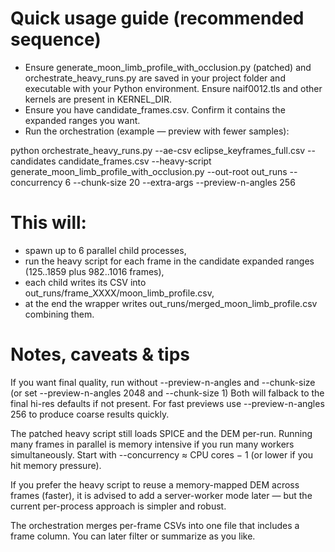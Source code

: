 Quick usage guide (recommended sequence)
========================================

- Ensure generate_moon_limb_profile_with_occlusion.py (patched) and orchestrate_heavy_runs.py are saved in your project folder and executable with your Python environment. Ensure naif0012.tls and other kernels are present in KERNEL_DIR.
- Ensure you have candidate_frames.csv. Confirm it contains the expanded ranges you want.
- Run the orchestration (example — preview with fewer samples):

python orchestrate_heavy_runs.py --ae-csv eclipse_keyframes_full.csv --candidates candidate_frames.csv --heavy-script generate_moon_limb_profile_with_occlusion.py --out-root out_runs --concurrency 6 --chunk-size 20 --extra-args --preview-n-angles 256


This will:
==========
- spawn up to 6 parallel child processes,
- run the heavy script for each frame in the candidate expanded ranges (125..1859 plus 982..1016 frames),
- each child writes its CSV into out_runs/frame_XXXX/moon_limb_profile.csv,
- at the end the wrapper writes out_runs/merged_moon_limb_profile.csv combining them.


Notes, caveats & tips
=====================

If you want final quality, run without --preview-n-angles and --chunk-size (or set --preview-n-angles 2048 and --chunk-size 1) Both will falback to the final hi-res defaults if not present. For fast previews use --preview-n-angles 256 to produce coarse results quickly.

The patched heavy script still loads SPICE and the DEM per-run. Running many frames in parallel is memory intensive if you run many workers simultaneously. Start with --concurrency ≈ CPU cores − 1 (or lower if you hit memory pressure).

If you prefer the heavy script to reuse a memory-mapped DEM across frames (faster), it is advised to add a server-worker mode later — but the current per-process approach is simpler and robust.

The orchestration merges per-frame CSVs into one file that includes a frame column. You can later filter or summarize as you like.
